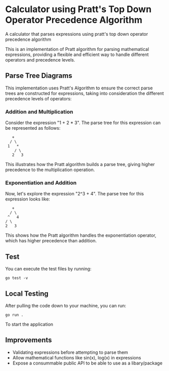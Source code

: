 # Calculator using Pratt's Top Down Operator Precedence Algorithm

A calculator that parses expressions using pratt's top down operator precedence algorithm

This is an implementation of Pratt algorithm for parsing mathematical expressions, providing a flexible and efficient way to handle different operators and precedence levels.

## Parse Tree Diagrams

This implementation uses Pratt's Algorithm to ensure the correct parse trees are constructed for expressions, taking into consideration the different precedence levels of operators:

### Addition and Multiplication

Consider the expression "1 + 2 * 3". The parse tree for this expression can be represented as follows:

```
   +
  / \
 1   *
    / \
   2   3
```

This illustrates how the Pratt algorithm builds a parse tree, giving higher precedence to the multiplication operation.

### Exponentiation and Addition

Now, let's explore the expression "2^3 + 4". The parse tree for this expression looks like:

```
   +
  / \
 ^   4
/ \
2   3
```

This shows how the Pratt algorithm handles the exponentiation operator, which has higher precedence than addition.

<!-- ## Features

- Support for basic arithmetic operations: addition, subtraction, multiplication, division.
- Exponentiation operator (`^`) for calculating powers.
- Easily extensible for adding new operators.
- Error handling for undefined variables and other parsing errors. -->

<!-- ## Installation

To use this calculator in your Golang project, you can import it as a package:

```go
import "github.com/yourusername/calculator"
```

If you haven't already, initialize your Go module:

```bash
go mod init yourmodule
```

Then run:

```bash
go get github.com/yourusername/calculator
```

## Usage

```go
package main

import (
	"fmt"
	"github.com/yourusername/calculator"
)

func main() {
	// Create a parser
	parser := calculator.CreateParser("3 + 4 * 2 / (1 - 5)^2")

	// Parse and calculate the result
	result := parser.Calculate()

	fmt.Println("Result:", result)
}
``` -->

## Test
You can execute the test files by running:

```
go test -v
```
## Local Testing
After pulling the code down to your machine, you can run:
```
go run .
```

To start the application

## Improvements
- Validating expressions before attempting to parse them
- Allow mathematical functions like sin(x), log(x) in expressions
- Expose a consummable public API to be able to use as a libary/package
<!-- ## Contributing

If you'd like to contribute to the development of this calculator, please follow these guidelines:

1. Fork the repository.
2. Create a new branch for your feature or bug fix.
3. Make your changes and submit a pull request.

## License

This project is licensed under the MIT License - see the [LICENSE](LICENSE) file for details. -->